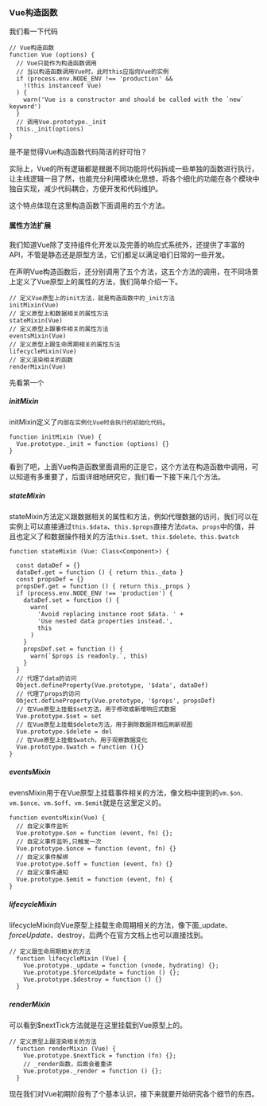 ### Vue构造函数

我们看一下代码

```
// Vue构造函数
function Vue (options) {
  // Vue只能作为构造函数调用
  // 当以构造函数调用Vue时，此时this应指向Vue的实例
  if (process.env.NODE_ENV !== 'production' &&
    !(this instanceof Vue)
  ) {
    warn('Vue is a constructor and should be called with the `new` keyword')
  }
  // 调用Vue.prototype._init
  this._init(options)
}
```

是不是觉得Vue构造函数代码简洁的好可怕？

实际上，Vue的所有逻辑都是根据不同功能将代码拆成一些单独的函数进行执行，让主线逻辑一目了然，也能充分利用模块化思想，将各个细化的功能在各个模块中独自实现，减少代码耦合，方便开发和代码维护。

这个特点体现在这里构造函数下面调用的五个方法。

#### 属性方法扩展

我们知道Vue除了支持组件化开发以及完善的响应式系统外，还提供了丰富的API，不管是静态还是原型方法，它们都足以满足咱们日常的一些开发。

在声明Vue构造函数后，还分别调用了五个方法，这五个方法的调用，在不同场景上定义了Vue原型上的属性的方法，我们简单介绍一下。

```
// 定义Vue原型上的init方法，就是构造函数中的_init方法
initMixin(Vue)
// 定义原型上和数据相关的属性方法
stateMixin(Vue)
// 定义原型上跟事件相关的属性方法
eventsMixin(Vue)
// 定义原型上跟生命周期相关的属性方法
lifecycleMixin(Vue)
// 定义渲染相关的函数
renderMixin(Vue)
```

先看第一个

##### initMixin

initMixin定义了`内部在实例化Vue时会执行的初始化代码`。

```
function initMixin (Vue) {
  Vue.prototype._init = function (options) {}
}
```

看到了吧，上面Vue构造函数里面调用的正是它，这个方法在构造函数中调用，可以知道有多重要了，后面详细地研究它，我们看一下接下来几个方法。

##### stateMixin

stateMixin方法定义跟数据相关的属性和方法，例如代理数据的访问，我们可以在实例上可以直接通过`this.$data`、`this.$props`直接方法`data`、`props`中的值，并且也定义了和数据操作相关的方法`this.$set、this.$delete、this.$watch`

```
function stateMixin (Vue: Class<Component>) {

  const dataDef = {}
  dataDef.get = function () { return this._data }
  const propsDef = {}
  propsDef.get = function () { return this._props }
  if (process.env.NODE_ENV !== 'production') {
    dataDef.set = function () {
      warn(
        'Avoid replacing instance root $data. ' +
        'Use nested data properties instead.',
        this
      )
    }
    propsDef.set = function () {
      warn(`$props is readonly.`, this)
    }
  }
  // 代理了data的访问
  Object.defineProperty(Vue.prototype, '$data', dataDef)
  // 代理了props的访问
  Object.defineProperty(Vue.prototype, '$props', propsDef)
  // 在Vue原型上挂载$set方法，用于修改或新增响应式数据
  Vue.prototype.$set = set
  // 在Vue原型上挂载$delete方法，用于删除数据并相应刷新视图
  Vue.prototype.$delete = del
  // 在Vue原型上挂载$watch，用于观察数据变化
  Vue.prototype.$watch = function (){}
}

```

##### eventsMixin

evensMixin用于在Vue原型上挂载事件相关的方法，像文档中提到的`vm.$on、vm.$once、vm.$off、vm.$emit`就是在这里定义的。

```
function eventsMixin(Vue) {
  // 自定义事件监听
  Vue.prototype.$on = function (event, fn) {};
  // 自定义事件监听,只触发一次
  Vue.prototype.$once = function (event, fn) {}
  // 自定义事件解绑
  Vue.prototype.$off = function (event, fn) {}
  // 自定义事件通知
  Vue.prototype.$emit = function (event, fn) {
}
```

##### lifecycleMixin

lifecycleMixin向Vue原型上挂载生命周期相关的方法，像下面_update、$forceUpdate、$destroy，后两个在官方文档上也可以直接找到。

```
// 定义跟生命周期相关的方法
  function lifecycleMixin (Vue) {
    Vue.prototype._update = function (vnode, hydrating) {};
    Vue.prototype.$forceUpdate = function () {};
    Vue.prototype.$destroy = function () {}
  }
```

##### renderMixin

可以看到$nextTick方法就是在这里挂载到Vue原型上的。

```
// 定义原型上跟渲染相关的方法
  function renderMixin (Vue) {
    Vue.prototype.$nextTick = function (fn) {};
    // _render函数，后面会着重讲
    Vue.prototype._render = function () {};
  }
```

现在我们对Vue初期阶段有了个基本认识，接下来就要开始研究各个细节的东西。
